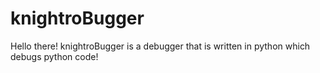 # knightroBugger
Hello there!
knightroBugger is a debugger that is written in python which debugs python code!
